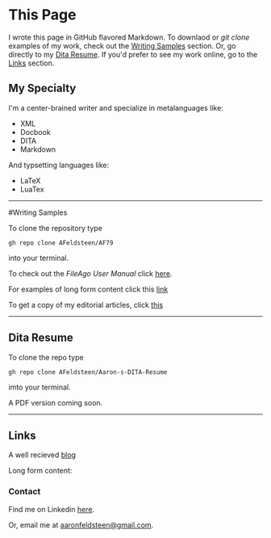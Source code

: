 
# This Page


I wrote this page in GitHub flavored Markdown. To downlaod or *git clone* examples of my work, check out the [Writing Samples](#writing-samples)
section. Or, go directly to my [Dita Resume](#dita-resume). If you'd prefer to see my work online, go to the [Links](#links)
section.

## My Specialty  

I'm a center-brained writer and specialize in metalanguages like: 

- XML
- Docbook
- DITA
- Markdown

And typsetting languages like:

- LaTeX
- LuaTex


---

#Writing Samples


To clone the repository type 

`
              gh repo clone AFeldsteen/AF79 
`

into your terminal. 


To check out the *FileAgo User Manual* click [here](https://github.com/AFeldsteen/AF79/blob/main/User%20Manual3.pdf).

For examples of long form content click this [link](https://github.com/AFeldsteen/AF79/blob/main/PorfolioXI.pdf)

To get a copy of my editorial articles, click [this](https://github.com/AFeldsteen/AF79/blob/main/Street%20Kulture%20November%20Issue%202021%20Final%20draft)

---

## Dita Resume

To clone the repo type 

`gh repo clone AFeldsteen/Aaron-s-DITA-Resume`

imto your terminal. 

A PDF version coming soon. 

---

## Links

A well recieved [blog](https://www.linkedin.com/feed/update/urn:li:activity:6897741656846929920)

Long form content:


### Contact

Find me on Linkedin [here](https://www.linkedin.com/in/aaron-feldsteen-5a9490146/).

Or, email me at [aaronfeldsteen@gmail.com](url).





